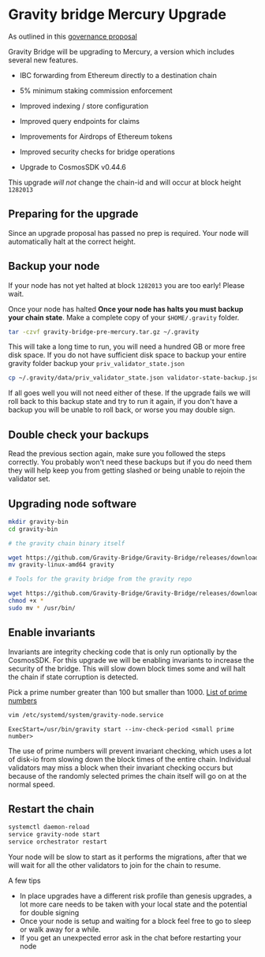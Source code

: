 # Gravity bridge Mercury Upgrade

As outlined in this [governance proposal](https://www.mintscan.io/gravity-bridge/proposals/27)

Gravity Bridge will be upgrading to Mercury, a version which includes several new features.

* IBC forwarding from Ethereum directly to a destination chain

* 5% minimum staking commission enforcement

* Improved indexing / store configuration

* Improved query endpoints for claims

* Improvements for Airdrops of Ethereum tokens

* Improved security checks for bridge operations

* Upgrade to CosmosSDK v0.44.6

This upgrade *will not* change the chain-id and will occur at block height `1282013`

## Preparing for the upgrade

Since an upgrade proposal has passed no prep is required. Your node will automatically halt at the correct height.

## Backup your node

If your node has not yet halted at block `1282013` you are too early! Please wait.

Once your node has halted **Once your node has halts you must backup your chain state**. Make a complete copy of your `$HOME/.gravity` folder.

```bash
tar -czvf gravity-bridge-pre-mercury.tar.gz ~/.gravity
```

This will take a long time to run, you will need a hundred GB or more free disk space. If you do not have sufficient disk space to backup your entire gravity folder backup your `priv_validator_state.json`

```bash
cp ~/.gravity/data/priv_validator_state.json validator-state-backup.json
```

If all goes well you will not need either of these. If the upgrade fails we will roll back to this backup state and try to run it again, if you don't have a backup you will be unable to roll back, or worse you may double sign.

## Double check your backups

Read the previous section again, make sure you followed the steps correctly. You probably won't need these backups but if you do need them they will help keep you from getting slashed or being unable to rejoin the validator set.

## Upgrading node software

```bash
mkdir gravity-bin
cd gravity-bin

# the gravity chain binary itself

wget https://github.com/Gravity-Bridge/Gravity-Bridge/releases/download/v1.5.0/gravity-linux-amd64
mv gravity-linux-amd64 gravity

# Tools for the gravity bridge from the gravity repo

wget https://github.com/Gravity-Bridge/Gravity-Bridge/releases/download/v1.5.0/gbt
chmod +x *
sudo mv * /usr/bin/
```

## Enable invariants

Invariants are integrity checking code that is only run optionally by the CosmosSDK. For this upgrade we will be enabling invariants to increase the security of the bridge. This will slow down block times some and will halt the chain if state corruption is detected.

Pick a prime number greater than 100 but smaller than 1000. [List of prime numbers](https://en.wikipedia.org/wiki/List_of_prime_numbers#The_first_1000_prime_numbers)

```bash
vim /etc/systemd/system/gravity-node.service
```

```text
ExecStart=/usr/bin/gravity start --inv-check-period <small prime number>
```

The use of prime numbers will prevent invariant checking, which uses a lot of disk-io from slowing down the block times of the entire chain. Individual validators may miss a block when their invariant checking occurs but because of the randomly selected primes the chain itself will go on at the normal speed.

## Restart the chain

```bash
systemctl daemon-reload
service gravity-node start
service orchestrator restart
```

Your node will be slow to start as it performs the migrations, after that we will wait for all the other validators to join for the chain to resume.

A few tips

* In place upgrades have a different risk profile than genesis upgrades, a lot more care needs to be taken with your local state and the potential for double signing
* Once your node is setup and waiting for a block feel free to go to sleep or walk away for a while.
* If you get an unexpected error ask in the chat before restarting your node
